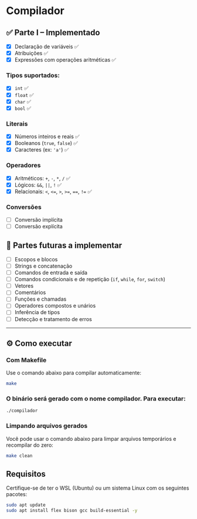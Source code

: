 # Compilador

## ✅ Parte I – Implementado
- [x] Declaração de variáveis ✅
- [x] Atribuições ✅
- [x] Expressões com operações aritméticas ✅

### Tipos suportados:
- [x] `int` ✅
- [x] `float` ✅
- [x] `char` ✅
- [x] `bool` ✅

### Literais
- [x] Números inteiros e reais ✅
- [x] Booleanos (`true`, `false`) ✅
- [x] Caracteres (ex: `'a'`) ✅

### Operadores
- [x] Aritméticos: `+`, `-`, `*`, `/` ✅
- [x] Lógicos: `&&`, `||`, `!` ✅
- [x] Relacionais: `<`, `<=`, `>`, `>=`, `==`, `!=` ✅

### Conversões
- [ ] Conversão implícita
- [ ] Conversão explícita

## 🚧 Partes futuras a implementar
- [ ] Escopos e blocos
- [ ] Strings e concatenação
- [ ] Comandos de entrada e saída
- [ ] Comandos condicionais e de repetição (`if`, `while`, `for`, `switch`)
- [ ] Vetores
- [ ] Comentários
- [ ] Funções e chamadas
- [ ] Operadores compostos e unários
- [ ] Inferência de tipos
- [ ] Detecção e tratamento de erros

---

## ⚙️ Como executar

### Com Makefile

Use o comando abaixo para compilar automaticamente:

```bash
make
```
### O binário será gerado com o nome compilador. Para executar:

```bash
./compilador
```

### Limpando arquivos gerados
Você pode usar o comando abaixo para limpar arquivos temporários e recompilar do zero:

```bash
make clean
```

## Requisitos
Certifique-se de ter o WSL (Ubuntu) ou um sistema Linux com os seguintes pacotes:

```bash
sudo apt update
sudo apt install flex bison gcc build-essential -y
```

